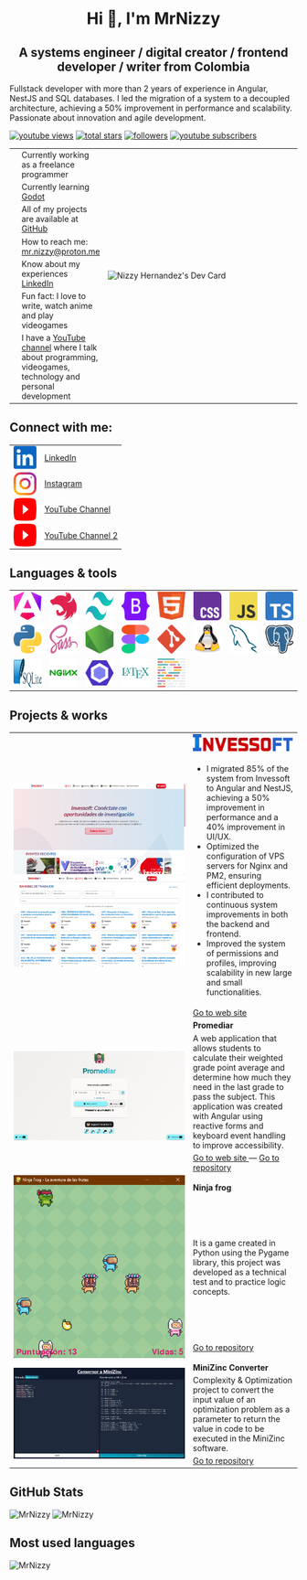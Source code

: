 <h1 align="center">Hi 👋, I'm MrNizzy</h1>
<h2 align="center">A systems engineer / digital creator / frontend developer / writer from Colombia</h2>

<p align="left" >
 Fullstack developer with more than 2 years of experience in Angular, NestJS and SQL databases. I led the migration of a system to a decoupled architecture, achieving a 50% improvement in performance and scalability. Passionate about innovation and agile development.
</p>

<p align="left">
      <a href="https://www.youtube.com/channel/UCFjfIk29NqqPGmrCfCV14Yg">
         <img alt="youtube views" title="YouTube views" src="https://custom-icon-badges.demolab.com/youtube/channel/views/UCFjfIk29NqqPGmrCfCV14Yg?color=9d7203&logo=eye&logoColor=black&style=for-the-badge&labelColor=f3c913"/></a> 
      <a href="https://github.com/MrNizzy?tab=repositories&sort=stargazers">
         <img alt="total stars" title="Total stars on GitHub" src="https://custom-icon-badges.demolab.com/github/stars/MrNizzy?color=9d7203&style=for-the-badge&labelColor=f3c913&logo=star&logoColor=black"/></a>
      <a href="https://github.com/MrNizzy?tab=followers">
         <img alt="followers" title="Follow me on Github" src="https://custom-icon-badges.demolab.com/github/followers/MrNizzy?color=1155ba&labelColor=236ad3&style=for-the-badge&logo=person-add&label=Follow&logoColor=white"/></a>
      <a href="https://www.youtube.com/channel/UCFjfIk29NqqPGmrCfCV14Yg?sub_confirmation=1">
         <img alt="youtube subscribers" title="Subscribe to my YouTube channel" src="https://custom-icon-badges.demolab.com/youtube/channel/subscribers/UCFjfIk29NqqPGmrCfCV14Yg?color=a80f23&label=SUBSCRIBE&logo=video&logoColor=white&style=for-the-badge&labelColor=c70f23"/></a> 
   </p>

<table>
    <tr>
        <td style="width: 30px;"><img src="./public/icons/Man%20Technologist%20Medium%20Skin%20Tone.png" height="30" width="30" alt="work" /></td>
        <td>Currently working as a freelance programmer</td>
        <td rowspan="7" style="width: 300px"><a href="https://app.daily.dev/mrnizzy"><img align="right" src="https://api.daily.dev/devcards/v2/CozVE49xs.png?r=7e4&type=default" width="356" alt="Nizzy Hernandez's Dev Card"/></a></td>
    </tr>
    <tr>
        <td style="width: 30px;"><img src="./public/icons/Man Teacher Medium Skin Tone.png" height="30" width="30" alt="Studying" /></td>
        <td>Currently learning <a href="https://godotengine.org/">Godot</a></td>
    </tr>
    <tr>
        <td style="width: 30px;"><img src="./public/icons/Beaming Face with Smiling Eyes.png" height="30" width="30" alt="Smile" /></td>
        <td>All of my projects are available at <a href="https://github.com/MrNizzy">GitHub</a></td>
    </tr>
    <tr>
        <td style="width: 30px;"><img src="./public/icons/Hundred Points.png" height="30" width="30" alt="work together" /></td>
        <td>How to reach me: <a href="mailto:mr.nizzy@proton.me">mr.nizzy@proton.me</a></td>
    </tr>
    <tr>
        <td style="width: 30px;"><img src="./public/icons/Face with Monocle.png" height="30" width="30" alt="Experience" /></td>
        <td>Know about my experiences <a href="https://www.linkedin.com/in/mrnizzy/">LinkedIn</a></td>
    </tr>
    <tr>
        <td style="width: 30px;"><img src="./public/icons/Smiling Face with Heart-Eyes.png" height="30" width="30" alt="Hobbies" /></td>
        <td>Fun fact: I love to write, watch anime and play videogames</td>
    </tr>
    <tr>
        <td style="width: 30px;"><img src="./public/icons/Nerd Face.png" height="30" width="30" alt="Nerd Channel" /></td>
        <td>I have a <a href="https://www.youtube.com/@MrNizzy">YouTube channel</a> where I talk about programming, videogames, technology and personal development</td>
    </tr>
</table>

<h2 align="left">Connect with me:</h2>
<table>
    <tr>
        <td><a href="https://linkedin.com/in/mrnizzy" target="blank"><img align="center" src="./public/icons/linkedin.svg" alt="mrnizzy" height="40" width="40" /></a></td>
        <td><a href="https://linkedin.com/in/mrnizzy" target="blank">LinkedIn</a></td>
    </tr>
    <tr>
        <td><a href="https://instagram.com/mr.nizzy" target="blank"><img align="center" src="./public/icons/instagram.svg" alt="mr.nizzy" height="40" width="40" /></a></td>
        <td><a href="https://instagram.com/mr.nizzy" target="blank">Instagram</a></td>
    </tr>
    <tr>
        <td><a href="https://www.youtube.com/@MrNizzy" target="blank"><img align="center" src="./public/icons/youtube.svg" alt="mr. nizzy" height="40" width="40" /></a></td>
        <td><a href="https://www.youtube.com/@MrNizzy" target="blank">YouTube Channel</a></td>
    </tr>
    <tr>
        <td><a href="https://www.youtube.com/channel/UCyGeNSYTlHkZPCx08vtozVg" target="blank"><img align="center" src="./public/icons/youtube.svg" alt="mr. nizzy" height="40" width="40" /></a></td>
        <td><a href="https://www.youtube.com/channel/UCyGeNSYTlHkZPCx08vtozVg" target="blank">YouTube Channel 2</a></td>
    </tr>
</table>

<h2 align="left">Languages & tools</h2>

<table>
    <tr>
        <td><a href="https://angular.io/cli" target="_blank" rel="noreferrer"> <img src="./public/icons/angular.svg" alt="Angular" height="50" width="50"/> </a></td>
        <td><a href="https://nestjs.com/" target="_blank" rel="noreferrer"> <img src="./public/icons/nestjs.svg" alt="Nestjs" height="50" width="50"/> </a></td>
        <td><a href="https://tailwindcss.com/" target="_blank" rel="noreferrer"> <img src="./public/icons/tailwindcss.svg" alt="Tailwindcss" height="50" width="50"/> </a></td>
        <td><a href="https://getbootstrap.com" target="_blank" rel="noreferrer"> <img src="./public/icons/bootstrap.svg" alt="Bootstrap" height="50" width="50"/> </a></td>
        <td><a href="https://developer.mozilla.org/es/docs/Web/HTML" target="_blank" rel="noreferrer"> <img src="./public/icons/html5.svg" alt="html5" height="50" width="50"/> </a></td>
        <td><a href="https://developer.mozilla.org/es/docs/Learn/Getting_started_with_the_web/CSS_basics" target="_blank" rel="noreferrer"> <img src="./public/icons/css.svg" alt="css3" height="50" width="50"/> </a></td>
        <td><a href="https://developer.mozilla.org/en-US/docs/Web/JavaScript" target="_blank" rel="noreferrer"> <img src="./public/icons/javascript.svg" alt="javascript" height="50" width="50"/> </a></td>
        <td><a href="https://www.typescriptlang.org/" target="_blank" rel="noreferrer"> <img src="./public/icons/typescript.svg" alt="typescript" height="50" width="50"/> </a></td>
    </tr>
    <tr>
        <td><a href="https://www.python.org" target="_blank" rel="noreferrer"> <img src="./public/icons/python.svg" alt="python" height="50" width="50"/> </a></td>
        <td><a href="https://sass-lang.com" target="_blank" rel="noreferrer"> <img src="./public/icons/sass.svg" alt="sass" height="50" width="50"/> </a></td>
        <td><a href="https://nodejs.org" target="_blank" rel="noreferrer"> <img src="./public/icons/nodejs.svg" alt="nodejs" height="50" width="50"/> </a></td>
        <td><a href="https://www.figma.com/" target="_blank" rel="noreferrer"> <img src="./public/icons/figma.svg" alt="figma" height="50" width="50"/> </a></td>
        <td><a href="https://git-scm.com/" target="_blank" rel="noreferrer"> <img src="./public/icons/git.svg" alt="git" height="50" width="50"/> </a></td>
        <td><a href="https://www.linux.org/" target="_blank" rel="noreferrer"> <img src="./public/icons/linux.svg" alt="linux" height="50" width="50"/> </a></td>
        <td><a href="https://www.mysql.com/" target="_blank" rel="noreferrer"> <img src="./public/icons/mysql.svg" alt="mysql" height="50" width="50"/> </a></td>
        <td><a href="https://www.postgresql.org" target="_blank" rel="noreferrer"> <img src="./public/icons/postgresql.svg" alt="postgresql" height="50" width="50"/> </a></td>
    </tr>
    <tr>
        <td><a href="https://www.sqlite.org/" target="_blank" rel="noreferrer"> <img src="./public/icons/sqlite.svg" alt="sqlite" height="50" width="50"/> </a></td>
        <td><a href="https://nginx.org/en/" target="_blank" rel="noreferrer"> <img src="./public/icons/nginx.svg" alt="NGINX" height="50" width="50" /> </a></td>
        <td><a href="https://eslint.org/" target="_blank" rel="noreferrer"> <img src="./public/icons/eslint.svg" alt="EsLint" height="50" width="50" /> </a></td>
        <td><a href="https://www.latex-project.org/" target="_blank" rel="noreferrer"> <img src="./public/icons/latex.svg" alt="LaTex" height="50" width="50" /> </a></td>
        <td><a href="https://prettier.io/" alt="Prettier" target="_blank" rel="noreferrer"> <img src="./public/icons/prettier-icon-light.svg" alt="Prettier" height="50" width="50" /> </a></td>
        <td colspan="3"></td>
    </tr>
</table>

<h2 align="left">Projects & works</h2>
<table>
    <tr>
        <td rowspan="3" style="width: 300px">
          <img src="./public/screenshots/invessoft.png" alt="Invessoft" width="300" />
          <img src="./public/screenshots/invessoft_2.png" alt="Invessoft" width="300" />
        </td>
        <td>
          <strong>
            <img src="./public/icons/invessoft.png" alt="Invessoft" height="30" />
          </strong>
          </td>
    </tr>
    <tr>
        <td>
          <ul>
            <li>
              I migrated 85% of the system from Invessoft to Angular and NestJS, achieving a 50% improvement in performance and a 40% improvement in UI/UX.
            </li>
            <li>
              Optimized the configuration of VPS servers for Nginx and PM2, ensuring efficient deployments.
            </li>
            <li>
              I contributed to continuous system improvements in both the backend and frontend.
            </li>
            <li>
              Improved the system of permissions and profiles, improving scalability in new large and small functionalities.
            </li>
          </ul>
        </td>
    </tr>
    <tr>
        <td>
          <a href="https://invessoft.app/" target="_blank">
            Go to web site
          </a>
        </td>
    </tr>
    <tr>
        <td rowspan="3" style="width: 300px"><img src="./public/screenshots/promediar.png" alt="Promediar" width="300" /></td>
        <td><strong>Promediar</strong></td>
    </tr>
    <tr>
        <td>
          A web application that allows students to calculate their weighted grade point average and determine how much they need in the last grade to pass the subject. This application was created with Angular using reactive forms and keyboard event handling to improve accessibility.
        </td>
    </tr>
    <tr>
        <td>
          <a href="https://promediar.netlify.app/" target="_blank">
            Go to web site
          </a>
          —
          <a href="https://github.com/MrNizzy/promediar-angular" target="_blank">
            Go to repository
          </a>
        </td>
    </tr>
    <tr>
        <td rowspan="3" style="width: 300px"><img src="./public/screenshots/ninja_frog.png" alt="Promediar" width="300" /></td>
        <td><strong>Ninja frog</strong></td>
    </tr>
    <tr>
        <td>
          It is a game created in Python using the Pygame library, this project was developed as a technical test and to practice logic concepts.
        </td>
    </tr>
    <tr>
        <td>
          <a href="https://github.com/MrNizzy/Ninja-Frog" target="_blank">
            Go to repository
          </a>
        </td>
    </tr>
    <tr>
        <td rowspan="3" style="width: 300px"><img src="./public/screenshots/minizinc.png" alt="Promediar" width="300" /></td>
        <td><strong>MiniZinc Converter</strong></td>
    </tr>
    <tr>
        <td>
          Complexity & Optimization project to convert the input value of an optimization problem as a parameter to return the value in code to be executed in the MiniZinc software.
        </td>
    </tr>
    <tr>
        <td>
          <a href="https://github.com/MrNizzy/convertidor-minizinc" target="_blank">
            Go to repository
          </a>
        </td>
    </tr>
</table>

<h2 align="left">GitHub Stats</h2>

<p align="left">
   <img src="https://github-readme-stats.vercel.app/api?username=MrNizzy&show_icons=true&locale=en&theme=dark&include_all_commits=true&count_private=true" alt="MrNizzy" />
   <img src="https://github-readme-streak-stats.herokuapp.com/?user=MrNizzy&theme=dark" alt="MrNizzy" />

</p>

<h2 align="left">Most used languages</h2>

<p align="left">
   <img src="https://github-readme-stats.vercel.app/api/top-langs?username=MrNizzy&show_icons=true&locale=en&layout=compact&theme=dark" alt="MrNizzy" />
</p>
